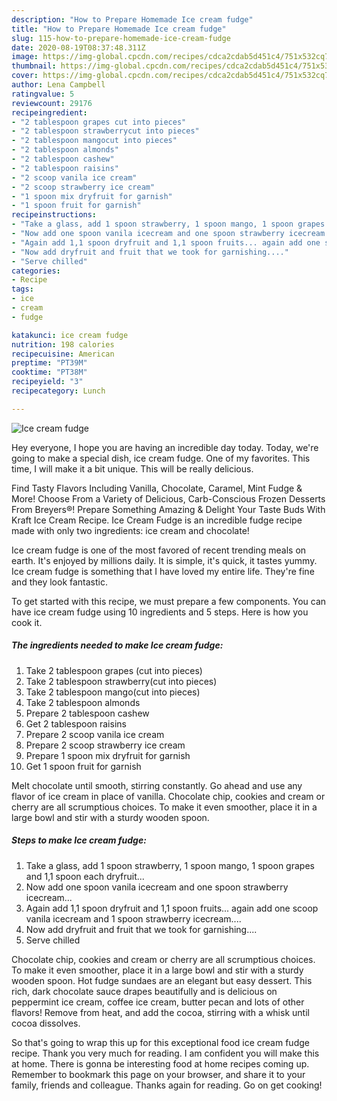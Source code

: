 ```yaml
---
description: "How to Prepare Homemade Ice cream fudge"
title: "How to Prepare Homemade Ice cream fudge"
slug: 115-how-to-prepare-homemade-ice-cream-fudge
date: 2020-08-19T08:37:48.311Z
image: https://img-global.cpcdn.com/recipes/cdca2cdab5d451c4/751x532cq70/ice-cream-fudge-recipe-main-photo.jpg
thumbnail: https://img-global.cpcdn.com/recipes/cdca2cdab5d451c4/751x532cq70/ice-cream-fudge-recipe-main-photo.jpg
cover: https://img-global.cpcdn.com/recipes/cdca2cdab5d451c4/751x532cq70/ice-cream-fudge-recipe-main-photo.jpg
author: Lena Campbell
ratingvalue: 5
reviewcount: 29176
recipeingredient:
- "2 tablespoon grapes cut into pieces"
- "2 tablespoon strawberrycut into pieces"
- "2 tablespoon mangocut into pieces"
- "2 tablespoon almonds"
- "2 tablespoon cashew"
- "2 tablespoon raisins"
- "2 scoop vanila ice cream"
- "2 scoop strawberry ice cream"
- "1 spoon mix dryfruit for garnish"
- "1 spoon fruit for garnish"
recipeinstructions:
- "Take a glass, add 1 spoon strawberry, 1 spoon mango, 1 spoon grapes and 1,1 spoon each dryfruit..."
- "Now add one spoon vanila icecream and one spoon strawberry icecream..."
- "Again add 1,1 spoon dryfruit and 1,1 spoon fruits... again add one scoop vanila icecream and 1 spoon strawberry icecream...."
- "Now add dryfruit and fruit that we took for garnishing...."
- "Serve chilled"
categories:
- Recipe
tags:
- ice
- cream
- fudge

katakunci: ice cream fudge 
nutrition: 198 calories
recipecuisine: American
preptime: "PT39M"
cooktime: "PT38M"
recipeyield: "3"
recipecategory: Lunch

---
```



![Ice cream fudge](https://img-global.cpcdn.com/recipes/cdca2cdab5d451c4/751x532cq70/ice-cream-fudge-recipe-main-photo.jpg)

Hey everyone, I hope you are having an incredible day today. Today, we're going to make a special dish, ice cream fudge. One of my favorites. This time, I will make it a bit unique. This will be really delicious.

Find Tasty Flavors Including Vanilla, Chocolate, Caramel, Mint Fudge &amp; More! Choose From a Variety of Delicious, Carb-Conscious Frozen Desserts From Breyers®! Prepare Something Amazing &amp; Delight Your Taste Buds With Kraft Ice Cream Recipe. Ice Cream Fudge is an incredible fudge recipe made with only two ingredients: ice cream and chocolate!

Ice cream fudge is one of the most favored of recent trending meals on earth. It's enjoyed by millions daily. It is simple, it's quick, it tastes yummy. Ice cream fudge is something that I have loved my entire life. They're fine and they look fantastic.


To get started with this recipe, we must prepare a few components. You can have ice cream fudge using 10 ingredients and 5 steps. Here is how you cook it.

<!--inarticleads1-->

##### The ingredients needed to make Ice cream fudge:

1. Take 2 tablespoon grapes (cut into pieces)
1. Take 2 tablespoon strawberry(cut into pieces)
1. Take 2 tablespoon mango(cut into pieces)
1. Take 2 tablespoon almonds
1. Prepare 2 tablespoon cashew
1. Get 2 tablespoon raisins
1. Prepare 2 scoop vanila ice cream
1. Prepare 2 scoop strawberry ice cream
1. Prepare 1 spoon mix dryfruit for garnish
1. Get 1 spoon fruit for garnish


Melt chocolate until smooth, stirring constantly. Go ahead and use any flavor of ice cream in place of vanilla. Chocolate chip, cookies and cream or cherry are all scrumptious choices. To make it even smoother, place it in a large bowl and stir with a sturdy wooden spoon. 

<!--inarticleads2-->

##### Steps to make Ice cream fudge:

1. Take a glass, add 1 spoon strawberry, 1 spoon mango, 1 spoon grapes and 1,1 spoon each dryfruit...
1. Now add one spoon vanila icecream and one spoon strawberry icecream...
1. Again add 1,1 spoon dryfruit and 1,1 spoon fruits... again add one scoop vanila icecream and 1 spoon strawberry icecream....
1. Now add dryfruit and fruit that we took for garnishing....
1. Serve chilled


Chocolate chip, cookies and cream or cherry are all scrumptious choices. To make it even smoother, place it in a large bowl and stir with a sturdy wooden spoon. Hot fudge sundaes are an elegant but easy dessert. This rich, dark chocolate sauce drapes beautifully and is delicious on peppermint ice cream, coffee ice cream, butter pecan and lots of other flavors! Remove from heat, and add the cocoa, stirring with a whisk until cocoa dissolves. 

So that's going to wrap this up for this exceptional food ice cream fudge recipe. Thank you very much for reading. I am confident you will make this at home. There is gonna be interesting food at home recipes coming up. Remember to bookmark this page on your browser, and share it to your family, friends and colleague. Thanks again for reading. Go on get cooking!
